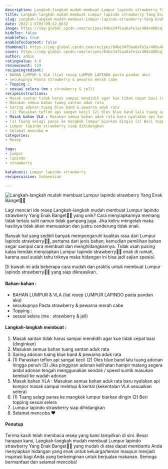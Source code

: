 ```yaml
---
description: Langkah-langkah mudah membuat Lumpur lapindo strawberry Yang Enak Banget"
title: Langkah-langkah mudah membuat Lumpur lapindo strawberry Yang Enak Banget
slug: Langkah-langkah-mudah-membuat-Lumpur-lapindo-strawberry-Yang-Enak-Banget
date: 2022-1-5T03:09:12.063Z
image: https://img-global.cpcdn.com/recipes/04be34f5aa6afe1a/400x400cq70/photo.jpg
hideToc: false
enableToc: true
enableTocContent: false
thumbnail: https://img-global.cpcdn.com/recipes/04be34f5aa6afe1a/400x400cq70/photo.jpg
cover: https://img-global.cpcdn.com/recipes/04be34f5aa6afe1a/400x400cq70/photo.jpg
author: admin
ratingvalue: 4.8
reviewcount: 124
recipeingredient:
- BAHAN LUMPUR & VLA (liat resep LUMPUR LAPINDO pasta pandan aku)
- secukupnya Pasta strawberry & pewarna merah cabe
- Topping :
- sesuai selera (me : strawberry & jell)
recipeinstructions:
- Masak santan tidak harus sampai mendidih agar kue tidak cepat basi (dinginkan)
- Masukan semua bahan tuang santan aduk rata
- Saring adonan tuang blue band & pewarna aduk rata
- (1) Panaskan teflon api sangat kecil (2) Oles blue band lalu tuang adonan hingga penuh (3) Jika pinggiran adonan kelihatan hampir matang segera ambil adonan tengah menggunakan sendok / speed suntik masukan kembali ke wadah adonan
- Masak bahan VLA : Masukan semua bahan aduk rata baru nyalakan api kompor masak sampai meletup & kental (kekentalan VLA sesuaikan selera)
- (1) Tuang selagi panas ke mangkok lumpur biarkan dingin (2) Beri topping sesuai selera
- Lumpur lapindo strawberry siap dihidangkan
- Selamat mencoba ❤
categories:
- Resep

tags:
- Lumpur
- lapindo
- strawberry

katakunci: Lumpur lapindo strawberry
recipecuisine: Indonesian

---
```


![Langkah-langkah mudah membuat Lumpur lapindo strawberry Yang Enak Banget👩‍🍳](https://img-global.cpcdn.com/recipes/04be34f5aa6afe1a/400x400cq70/photo.jpg)

Lagi mencari ide resep Langkah-langkah mudah membuat Lumpur lapindo strawberry Yang Enak Banget👩‍🍳 yang unik? Cara menyiapkannya memang tidak terlalu sulit namun tidak gampang juga. Jika keliru mengolah maka hasilnya tidak akan memuaskan dan justru cenderung tidak enak.

Banyak hal yang sedikit banyak mempengaruhi kualitas rasa dari Lumpur lapindo strawberry👩‍🍳, pertama dari jenis bahan, kemudian pemilihan bahan segar sampai cara membuat dan menghidangkannya. Tidak usah pusing kalau hendak menyiapkan Lumpur lapindo strawberry👩‍🍳 enak di rumah, karena asal sudah tahu triknya maka hidangan ini bisa jadi sajian spesial.

Di bawah ini ada beberapa cara mudah dan praktis untuk membuat Lumpur lapindo strawberry👩‍🍳 yang siap dikreasikan.

<!--inarticleads1-->

#### Bahan-bahan :

- BAHAN LUMPUR & VLA (liat resep LUMPUR LAPINDO pasta pandan aku)
- secukupnya Pasta strawberry & pewarna merah cabe
- Topping :
- sesuai selera (me : strawberry & jell)

<!--inarticleads2-->

#### Langkah-langkah membuat :

1. Masak santan tidak harus sampai mendidih agar kue tidak cepat basi (dinginkan)
1. Masukan semua bahan tuang santan aduk rata
1. Saring adonan tuang blue band & pewarna aduk rata
1. (1) Panaskan teflon api sangat kecil (2) Oles blue band lalu tuang adonan hingga penuh (3) Jika pinggiran adonan kelihatan hampir matang segera ambil adonan tengah menggunakan sendok / speed suntik masukan kembali ke wadah adonan
1. Masak bahan VLA : Masukan semua bahan aduk rata baru nyalakan api kompor masak sampai meletup & kental (kekentalan VLA sesuaikan selera)
1. (1) Tuang selagi panas ke mangkok lumpur biarkan dingin (2) Beri topping sesuai selera
1. Lumpur lapindo strawberry siap dihidangkan
1. Selamat mencoba ❤

#### Penutup

Terima kasih telah membaca resep yang kami tampilkan di sini. Besar harapan kami, Langkah-langkah mudah membuat Lumpur lapindo strawberry Yang Enak Banget👩‍🍳 yang mudah di atas dapat membantu Anda menyiapkan hidangan yang enak untuk keluarga/teman maupun menjadi inspirasi bagi Anda yang berkeinginan untuk berjualan makanan. Semoga bermanfaat dan selamat mencoba!